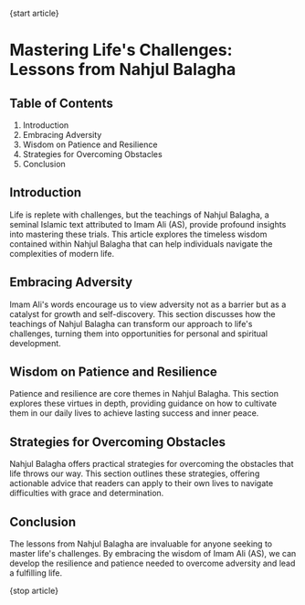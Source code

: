 {start article}

# **Mastering Life's Challenges: Lessons from Nahjul Balagha**

## Table of Contents
1. Introduction
2. Embracing Adversity
3. Wisdom on Patience and Resilience
4. Strategies for Overcoming Obstacles
5. Conclusion

## **Introduction**

Life is replete with challenges, but the teachings of Nahjul Balagha, a seminal Islamic text attributed to Imam Ali (AS), provide profound insights into mastering these trials. This article explores the timeless wisdom contained within Nahjul Balagha that can help individuals navigate the complexities of modern life.

## **Embracing Adversity**

Imam Ali's words encourage us to view adversity not as a barrier but as a catalyst for growth and self-discovery. This section discusses how the teachings of Nahjul Balagha can transform our approach to life's challenges, turning them into opportunities for personal and spiritual development.

## **Wisdom on Patience and Resilience**

Patience and resilience are core themes in Nahjul Balagha. This section explores these virtues in depth, providing guidance on how to cultivate them in our daily lives to achieve lasting success and inner peace.

## **Strategies for Overcoming Obstacles**

Nahjul Balagha offers practical strategies for overcoming the obstacles that life throws our way. This section outlines these strategies, offering actionable advice that readers can apply to their own lives to navigate difficulties with grace and determination.

## **Conclusion**

The lessons from Nahjul Balagha are invaluable for anyone seeking to master life's challenges. By embracing the wisdom of Imam Ali (AS), we can develop the resilience and patience needed to overcome adversity and lead a fulfilling life.

{stop article}